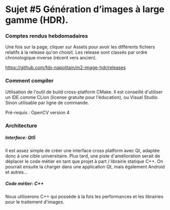 # Sujet #5 Génération d’images à large gamme (HDR).

### Comptes rendus hebdomadaires

Une fois sur la page, cliquer sur Assets pour avoir les différents fichiers relatifs à la release qu'on choisit. 
Les release sont classés par ordre chronologique inverse (récent vers ancien).

https://github.com/fds-napolitain/m2-image-hdr/releases

### Comment compiler

Utilisation de l'outil de build cross-platform CMake.
Il est conseillé d'utiliser un IDE comme CLion (license gratuite pour l'éducation), ou Visual Studio.
Sinon utilisable par ligne de commande.

Pré-requis : OpenCV version 4

### Architecture

##### Interface: Qt5

Il est assez simple de créer une interface cross platform avec Qt, adaptée donc à une cible universitaire. Plus tard, une piste d'amélioration serait de déplacer le code métier en tant que projet
à part / librairie statique C++. On pourrait ensuite la charger dans une application Qt, mais également Android et autres...

##### Code métier: C++

Nous utiliserons C++ qui possède à la fois les performances et les librairies pour le traitement d'images.
